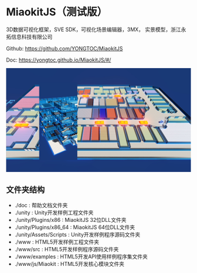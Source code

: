 # MiaokitJS（测试版）
3D数据可视化框架，SVE SDK，可视化场景编辑器，3MX， 实景模型，浙江永拓信息科技有限公司

Github: https://github.com/YONGTOC/MiaokitJS

Doc: https://yongtoc.github.io/MiaokitJS/#/

![图片](./docs/素材/整体介绍1.jpg)

## 文件夹结构
* ./doc                  : 帮助文档文件夹
* ./unity                : Unity开发样例工程文件夹
* ./unity/Plugins/x86    : MiaokitJS 32位DLL文件夹
* ./unity/Plugins/x86_64 : MiaokitJS 64位DLL文件夹
* ./unity/Assets/Scripts : Unity开发样例程序源码文件夹
* ./www                  : HTML5开发样例工程文件夹
* ./www/src              : HTML5开发样例程序源码文件夹
* ./www/examples         : HTML5开发API使用样例程序集文件夹
* ./www/js/Miaokit       : HTML5开发核心模块文件夹
